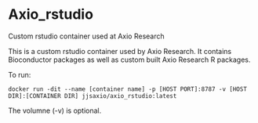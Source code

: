 # Axio_rstudio
Custom rstudio container used at Axio Research

This is a custom rstudio container used by Axio Research. It contains Bioconductor packages as well as custom built Axio Research R packages.

To run:

```
docker run -dit --name [container name] -p [HOST PORT]:8787 -v [HOST DIR]:[CONTAINER DIR] jjsaxio/axio_rstudio:latest
```

The volumne (-v) is optional.
